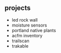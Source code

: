 ## projects

- led rock wall
- moisture sensors
- portland native plants
- acfm inventory
- trailscan
- trakable
